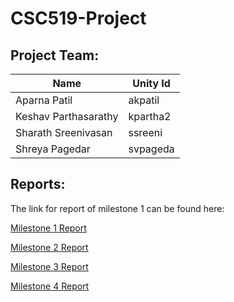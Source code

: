 # CSC519-Project

## Project Team:
| Name         	| Unity Id 	|
|--------------	|----------	|
| Aparna Patil 	| akpatil  	|
| Keshav Parthasarathy 	| kpartha2  	|
| Sharath Sreenivasan 	| ssreeni  	|
| Shreya Pagedar 	| svpageda  	|

## Reports:

The link for report of milestone 1 can be found here:

[Milestone 1 Report](https://github.ncsu.edu/akpatil/CSC519-Project/blob/master/M1/README.md)

[Milestone 2 Report](https://github.ncsu.edu/akpatil/CSC519-Project/blob/master/M2/README.md)

[Milestone 3 Report](https://github.ncsu.edu/akpatil/CSC519-Project/blob/M3/README.md)

[Milestone 4 Report](https://github.ncsu.edu/akpatil/CSC519-Project/blob/M4/README.md)



